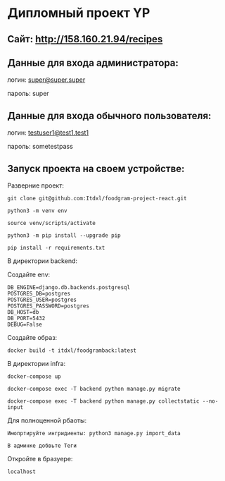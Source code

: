 # Дипломный проект YP
## Сайт: http://158.160.21.94/recipes
## Данные для входа администратора: 
логин: super@super.super 

пароль: super

## Данные для входа обычного пользователя: 
логин: testuser1@test1.test1

пароль: sometestpass

## Запуск проекта на своем устройстве:

Разверние проект:

```
git clone git@github.com:Itdxl/foodgram-project-react.git
```

```
python3 -m venv env
```

```
source venv/scripts/activate
```


```
python3 -m pip install --upgrade pip
```

```
pip install -r requirements.txt
```

В директории backend:

Создайте env:
```
DB_ENGINE=django.db.backends.postgresql
POSTGRES_DB=postgres
POSTGRES_USER=postgres
POSTGRES_PASSWORD=postgres
DB_HOST=db
DB_PORT=5432
DEBUG=False
```

Создайте образ:

```
docker build -t itdxl/foodgramback:latest
```

В директории infra:


```
docker-compose up
```


```
docker-compose exec -T backend python manage.py migrate
```


```
docker-compose exec -T backend python manage.py collectstatic --no-input
```

Для полноценной рбаоты:

```
Имопртируйте ингридиенты: python3 manage.py import_data
```

```
В админке добвьте Теги
```


Откройте в бразуере:

```
localhost
```
